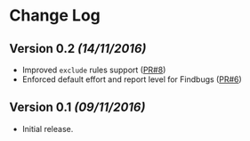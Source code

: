Change Log
==========

Version 0.2 *(14/11/2016)*
--------------------------

- Improved `exclude` rules support ([PR#8](https://github.com/novoda/gradle-static-analysis-plugin/pull/8))
- Enforced default effort and report level for Findbugs ([PR#6](https://github.com/novoda/gradle-static-analysis-plugin/pull/6))

Version 0.1 *(09/11/2016)*
--------------------------

- Initial release.
